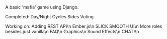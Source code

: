 A basic 'mafia' game using Django.

Completed:
	Day/Night Cycles
	Sides
	Voting

Working on:
Adding REST API\n
Ember.js\n
SLICK SMOOTH UI\n
More roles besides just vanilla\n
FAQ\n
Graphics\n
Sound Effects\n
CHAT!\n


